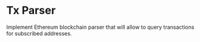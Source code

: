 # Tx Parser
Implement Ethereum blockchain parser that will allow to query transactions for subscribed addresses.

